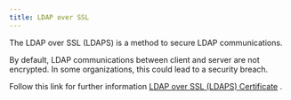 ```yaml
---
title: LDAP over SSL
---
```

The LDAP over SSL (LDAPS) is a method to secure LDAP communications.  

By default, LDAP communications between client and server are not encrypted. In some organizations, this could lead to a security breach.  

Follow this link for further information [LDAP over SSL (LDAPS) Certificate](http://social.technet.microsoft.com/wiki/contents/articles/2980.ldap-over-ssl-ldaps-certificate.aspx) . 

